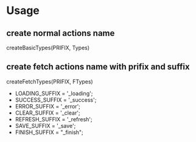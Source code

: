 
# Usage

## create normal actions name
  createBasicTypes(PRIFIX, Types)

## create fetch actions name with prifix and suffix
  createFetchTypes(PRIFIX, FTypes)

* LOADING_SUFFIX = '_loading';
* SUCCESS_SUFFIX = '_success';
* ERROR_SUFFIX = '_error';
* CLEAR_SUFFIX = '_clear'; 
* REFRESH_SUFFIX = '_refresh';
* SAVE_SUFFIX = '_save';
* FINISH_SUFFIX = "_finish";
